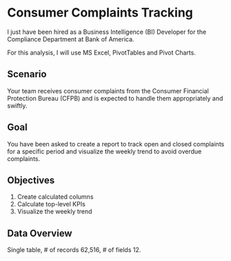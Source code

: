 # Consumer Complaints Tracking

I just have been hired as a Business Intelligence (BI) Developer for the Compliance Department at Bank of America.

For this analysis, I will use MS Excel, PivotTables and Pivot Charts. 

## Scenario
Your team receives consumer complaints from the Consumer Financial Protection Bureau (CFPB) and is expected to handle them appropriately and swiftly.

## Goal
You have been asked to create a report to track open and closed complaints for a specific period and visualize the weekly trend to avoid overdue complaints. 

## Objectives
1. Create calculated columns 
2. Calculate top-level KPIs
3. Visualize the weekly trend

## Data Overview
Single table, # of records 62,516, # of fields 12.